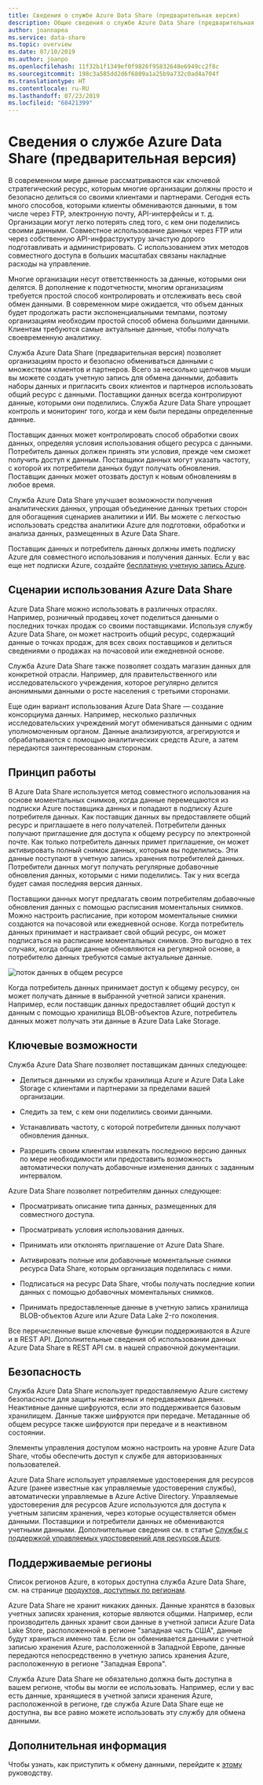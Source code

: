 ```yaml
---
title: Сведения о службе Azure Data Share (предварительная версия)
description: Общие сведения о службе Azure Data Share (предварительная версия)
author: joannapea
ms.service: data-share
ms.topic: overview
ms.date: 07/10/2019
ms.author: joanpo
ms.openlocfilehash: 11f32b1f1349ef0f9826f95832648e6949cc2f8c
ms.sourcegitcommit: 198c3a585dd2d6f6809a1a25b9a732c0ad4a704f
ms.translationtype: HT
ms.contentlocale: ru-RU
ms.lasthandoff: 07/23/2019
ms.locfileid: "68421399"
---
```

# <a name="what-is-azure-data-share-preview"></a>Сведения о службе Azure Data Share (предварительная версия)

В современном мире данные рассматриваются как ключевой стратегический ресурс, которым многие организации должны просто и безопасно делиться со своими клиентами и партнерами. Сегодня есть много способов, которыми клиенты обмениваются данными, в том числе через FTP, электронную почту, API-интерфейсы и т. д. Организации могут легко потерять след того, с кем они поделились своими данными. Совместное использование данных через FTP или через собственную API-инфраструктуру зачастую дорого подготавливать и администрировать. С использованием этих методов совместного доступа в больших масштабах связаны накладные расходы на управление. 

Многие организации несут ответственность за данные, которыми они делятся. В дополнение к подотчетности, многим организациям требуется простой способ контролировать и отслеживать весь свой обмен данными. В современном мире ожидается, что объем данных будет продолжать расти экспоненциальными темпами, поэтому организациям необходим простой способ обмена большими данными. Клиентам требуются самые актуальные данные, чтобы получать своевременную аналитику.

Служба Azure Data Share (предварительная версия) позволяет организациям просто и безопасно обмениваться данными с множеством клиентов и партнеров. Всего за несколько щелчков мыши вы можете создать учетную запись для обмена данными, добавить наборы данных и пригласить своих клиентов и партнеров использовать общий ресурс с данными. Поставщики данных всегда контролируют данные, которыми они поделились. Служба Azure Data Share упрощает контроль и мониторинг того, когда и кем были переданы определенные данные. 

Поставщик данных может контролировать способ обработки своих данных, определяя условия использования общего ресурса с данными. Потребитель данных должен принять эти условия, прежде чем сможет получить доступ к данным. Поставщики данных могут указать частоту, с которой их потребители данных будут получать обновления. Поставщик данных может отозвать доступ к новым обновлениям в любое время. 

Служба Azure Data Share улучшает возможности получения аналитических данных, упрощая объединение данных третьих сторон для обогащения сценариев аналитики и ИИ. Вы можете с легкостью использовать средства аналитики Azure для подготовки, обработки и анализа данных, размещенных в Azure Data Share. 

Поставщик данных и потребитель данных должны иметь подписку Azure для совместного использования и получения данных. Если у вас еще нет подписки Azure, создайте [бесплатную учетную запись Azure](https://azure.microsoft.com/free/).

## <a name="scenarios-for-azure-data-share"></a>Сценарии использования Azure Data Share

Azure Data Share можно использовать в различных отраслях. Например, розничный продавец хочет поделиться данными о последних точках продаж со своими поставщиками. Используя службу Azure Data Share, он может настроить общий ресурс, содержащий данные о точках продаж, для всех своих поставщиков и делиться сведениями о продажах на почасовой или ежедневной основе. 

Служба Azure Data Share также позволяет создать магазин данных для конкретной отрасли. Например, для правительственного или исследовательского учреждения, которое регулярно делится анонимными данными о росте населения с третьими сторонами. 

Еще один вариант использования Azure Data Share — создание консорциума данных. Например, несколько различных исследовательских учреждений могут обмениваться данными с одним уполномоченным органом. Данные анализируются, агрегируются и обрабатываются с помощью аналитических средств Azure, а затем передаются заинтересованным сторонам. 

## <a name="how-it-works"></a>Принцип работы

В Azure Data Share используется метод совместного использования на основе моментальных снимков, когда данные перемещаются из подписки Azure поставщика данных и попадают в подписку Azure потребителя данных. Как поставщик данных вы предоставляете общий ресурс и приглашаете в него получателей. Потребители данных получают приглашение для доступа к общему ресурсу по электронной почте. Как только потребитель данных примет приглашение, он может активировать полный снимок данных, которым вы поделились. Эти данные поступают в учетную запись хранения потребителей данных. Потребители данных могут получать регулярные добавочные обновления данных, которыми с ними поделились. Так у них всегда будет самая последняя версия данных. 

Поставщики данных могут предлагать своим потребителям добавочные обновления данных с помощью расписания моментальных снимков. Можно настроить расписание, при котором моментальные снимки создаются на почасовой или ежедневной основе. Когда потребитель данных принимает и настраивает свой общий ресурс, он может подписаться на расписание моментальных снимков. Это выгодно в тех случаях, когда общие данные обновляются на регулярной основе, а потребителю данных требуются самые актуальные данные. 

![поток данных в общем ресурсе](media/data-share-flow.png)

Когда потребитель данных принимает доступ к общему ресурсу, он может получать данные в выбранной учетной записи хранения. Например, если поставщик данных предоставляет общий доступ к данным с помощью хранилища BLOB-объектов Azure, потребитель данных может получать эти данные в Azure Data Lake Storage. 

## <a name="key-capabilities"></a>Ключевые возможности

Служба Azure Data Share позволяет поставщикам данных следующее:

* Делиться данными из службы хранилища Azure и Azure Data Lake Storage с клиентами и партнерами за пределами вашей организации.

* Следить за тем, с кем они поделились своими данными.

* Устанавливать частоту, с которой потребители данных получают обновления данных.

* Разрешить своим клиентам извлекать последнюю версию данных по мере необходимости или предоставить возможность автоматически получать добавочные изменения данных с заданным интервалом.

Azure Data Share позволяет потребителям данных следующее: 

* Просматривать описание типа данных, размещенных для совместного доступа.

* Просматривать условия использования данных.

* Принимать или отклонять приглашение от Azure Data Share.

* Активировать полные или добавочные моментальные снимки ресурса Data Share, которым организация поделилась с ними.

* Подписаться на ресурс Data Share, чтобы получать последние копии данных с помощью добавочных моментальных снимков.

* Принимать предоставленные данные в учетную запись хранилища BLOB-объектов Azure или Azure Data Lake 2-го поколения.

Все перечисленные выше ключевые функции поддерживаются в Azure и в REST API. Дополнительные сведения об использовании данных Azure Data Share в REST API см. в нашей справочной документации. 

## <a name="security"></a>Безопасность

Служба Azure Data Share использует предоставляемую Azure систему безопасности для защиты неактивных и передаваемых данных. Неактивные данные шифруются, если это поддерживается базовым хранилищем. Данные также шифруются при передаче. Метаданные об общем ресурсе также шифруются при передаче и в неактивном состоянии. 

Элементы управления доступом можно настроить на уровне Azure Data Share, чтобы обеспечить доступ к службе для авторизованных пользователей. 

Azure Data Share использует управляемые удостоверения для ресурсов Azure (ранее известные как управляемые удостоверения службы), автоматически управляемые в Azure Active Directory. Управляемые удостоверения для ресурсов Azure используются для доступа к учетным записям хранения, через которые осуществляется обмен данными. Поставщики и потребители данных не обмениваются учетными данными. Дополнительные сведения см. в статье [Службы с поддержкой управляемых удостоверений для ресурсов Azure](https://docs.microsoft.com/azure/active-directory/managed-identities-azure-resources/services-support-managed-identities). 


## <a name="supported-regions"></a>Поддерживаемые регионы

Список регионов Azure, в которых доступна служба Azure Data Share, см. на странице [продуктов, доступных по регионам](https://azure.microsoft.com/global-infrastructure/services/). 

Azure Data Share не хранит никаких данных. Данные хранятся в базовых учетных записях хранения, которые являются общими. Например, если производитель данных хранит свои данные в учетной записи Azure Data Lake Store, расположенной в регионе "западная часть США", данные будут храниться именно там. Если он обменивается данными с учетной записью хранения Azure, расположенной в Западной Европе, данные передаются непосредственно в учетную запись хранения Azure, расположенную в регионе "Западная Европа". 

Служба Azure Data Share не обязательно должна быть доступна в вашем регионе, чтобы вы могли ее использовать. Например, если у вас есть данные, хранящиеся в учетной записи хранения Azure, расположенной в регионе, где служба Azure Data Share еще не доступна, вы все равно можете использовать эту службу для обмена данными. 

## <a name="next-steps"></a>Дополнительная информация

Чтобы узнать, как приступить к обмену данными, перейдите к [этому](share-your-data.md) руководству.
